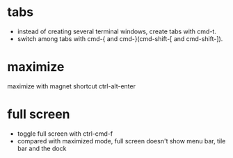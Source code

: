 # tabs
- instead of creating several terminal windows, create tabs with cmd-t.
- switch among tabs with cmd-{ and cmd-}(cmd-shift-[ and cmd-shift-]).

# maximize
maximize with magnet shortcut ctrl-alt-enter

# full screen
- toggle full screen with ctrl-cmd-f
- compared with maximized mode, full screen doesn't show menu bar, tile bar and the dock
